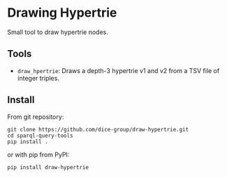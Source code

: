 # Drawing Hypertrie 

Small tool to draw hypertrie nodes.

## Tools

- `draw_hpertrie`: Draws a depth-3 hypertrie v1 and v2 from a TSV file of integer triples.

## Install

From git repository:
```
git clone https://github.com/dice-group/draw-hypertrie.git
cd sparql-query-tools
pip install .
```

or with pip from PyPI:
```
pip install draw-hypertrie
```
